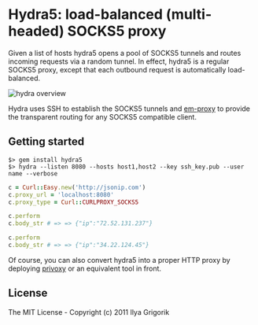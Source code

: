 # Hydra5: load-balanced (multi-headed) SOCKS5 proxy

Given a list of hosts hydra5 opens a pool of SOCKS5 tunnels and routes incoming requests via a random tunnel. In effect, hydra5 is a regular SOCKS5 proxy, except that each outbound request is automatically load-balanced.

![hydra overview](https://github.com/igrigorik/hydra5/raw/master/misc/hydra.png)

Hydra uses SSH to establish the SOCKS5 tunnels and [em-proxy](https://github.com/igrigorik/em-proxy) to provide the transparent routing for any SOCKS5 compatible client.

## Getting started

```
$> gem install hydra5
$> hydra --listen 8080 --hosts host1,host2 --key ssh_key.pub --user name --verbose
```

```ruby
c = Curl::Easy.new('http://jsonip.com')
c.proxy_url = 'localhost:8080'
c.proxy_type = Curl::CURLPROXY_SOCKS5

c.perform
c.body_str # => => {"ip":"72.52.131.237"}

c.perform
c.body_str # => => {"ip":"34.22.124.45"}
```

Of course, you can also convert hydra5 into a proper HTTP proxy by deploying [privoxy](http://www.privoxy.org/) or an equivalent tool in front.

## License

The MIT License - Copyright (c) 2011 Ilya Grigorik